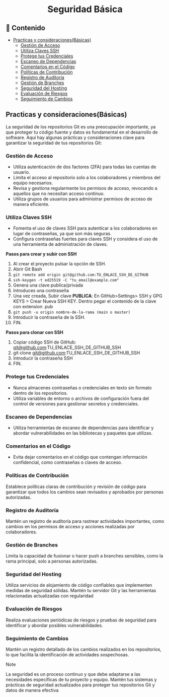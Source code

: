 <h1 align="center">Seguridad Básica</h1>

<h2>📑 Contenido</h2>

- [Practicas y consideraciones(Básicas)](#practicas-y-consideracionesbásicas)
  - [Gestión de Acceso](#gestión-de-acceso)
  - [Utiliza Claves SSH](#utiliza-claves-ssh)
  - [Protege tus Credenciales](#protege-tus-credenciales)
  - [Escaneo de Dependencias](#escaneo-de-dependencias)
  - [Comentarios en el Código](#comentarios-en-el-código)
  - [Políticas de Contribución](#políticas-de-contribución)
  - [Registro de Auditoría](#registro-de-auditoría)
  - [Gestión de Branches](#gestión-de-branches)
  - [Seguridad del Hosting](#seguridad-del-hosting)
  - [Evaluación de Riesgos](#evaluación-de-riesgos)
  - [Seguimiento de Cambios](#seguimiento-de-cambios)

## Practicas y consideraciones(Básicas)

La seguridad de los repositorios Git es una preocupación importante, ya que proteger tu código fuente y datos es fundamental en el desarrollo de software. Aquí hay algunas prácticas y consideraciones clave para garantizar la seguridad de tus repositorios Git:

### Gestión de Acceso

- Utiliza autenticación de dos factores (2FA) para todas las cuentas de usuario.
- Limita el acceso al repositorio solo a los colaboradores y miembros del equipo necesarios.
- Revisa y gestiona regularmente los permisos de acceso, revocando a aquellos que no necesitan acceso continuo.
- Utiliza grupos de usuarios para administrar permisos de acceso de manera eficiente.

### Utiliza Claves SSH

- Fomenta el uso de claves SSH para autenticar a los colaboradores en lugar de contraseñas, ya que son más seguras.
- Configura contraseñas fuertes para claves SSH y considera el uso de una herramienta de administración de claves.

**Pasos para crear y subir con SSH**

1. Al crear el proyecto pulsar la opción de SSH.
2. Abrir Git Bash
3. `git remote add origin git@github.com:TU_ENLACE_SSH_DE_GITHUB`
4. `ssh-keygen -t ed25519 -C "tu_email@example.com"`
5. Genera una clave publica/privada
6. Introduces una contraseña
7. Una vez creada, Subir clave **PUBLICA**: En GitHub>Settings> SSH y GPG KEYS > Crear Nueva SSH KEY. Dentro pegar el contenido de la clave con extension .pub
8. `git push -u origin nombre-de-la-rama (main o master)`
9. Introducir la contraseña de la SSH.
10. FIN.

**Pasos para clonar con SSH**

1. Copiar código SSH de GitHub: git@github.com:TU_ENLACE_SSH_DE_GITHUB_SSH
2. git clone git@github.com:TU_ENLACE_SSH_DE_GITHUB_SSH
3. Introducir la contraseña SSH
4. FIN.

### Protege tus Credenciales

- Nunca almacenes contraseñas o credenciales en texto sin formato dentro de los repositorios.
- Utiliza variables de entorno o archivos de configuración fuera del control de versiones para gestionar secretos y credenciales.

### Escaneo de Dependencias

- Utiliza herramientas de escaneo de dependencias para identificar y abordar vulnerabilidades en las bibliotecas y paquetes que utilizas.

### Comentarios en el Código

- Evita dejar comentarios en el código que contengan información confidencial, como contraseñas o claves de acceso.

### Políticas de Contribución

Establece políticas claras de contribución y revisión de código para garantizar que todos los cambios sean revisados y aprobados por personas autorizadas.

### Registro de Auditoría

Mantén un registro de auditoría para rastrear actividades importantes, como cambios en los permisos de acceso y acciones realizadas por colaboradores.

### Gestión de Branches

Limita la capacidad de fusionar o hacer push a branches sensibles, como la rama principal, solo a personas autorizadas.

### Seguridad del Hosting

Utiliza servicios de alojamiento de código confiables que implementen medidas de seguridad sólidas. Mantén tu servidor Git y las herramientas relacionadas actualizadas con regularidad

### Evaluación de Riesgos

Realiza evaluaciones periódicas de riesgos y pruebas de seguridad para identificar y abordar posibles vulnerabilidades.

### Seguimiento de Cambios

Mantén un registro detallado de los cambios realizados en los repositorios, lo que facilita la identificación de actividades sospechosas.

> [!NOTE]
>
> La seguridad es un proceso continuo y que debe adaptarse a las necesidades específicas de tu proyecto y equipo. Mantén tus sistemas y prácticas de seguridad actualizados para proteger tus repositorios Git y datos de manera efectiva
